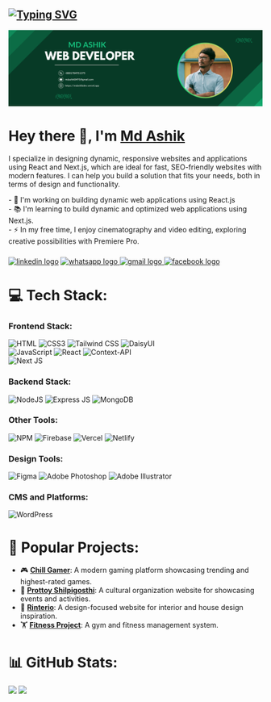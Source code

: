 <a href="#"><img src="https://readme-typing-svg.demolab.com?font=Fira+Code&size=30&pause=1000&color=12F782&center=true&vCenter=true&width=435&lines=Web+Developer;Front-End+Developer;Junior+MERN+Developer" alt="Typing SVG" /></a>
--------------------------
![](https://raw.githubusercontent.com/mdashik-dev/mdashik-dev/refs/heads/main/Banner.png)

# Hey there 👋, I'm [Md Ashik](https://github.com/mdashik-dev)
I specialize in designing dynamic, responsive websites and applications using React and Next.js, which are ideal for fast, SEO-friendly websites with modern features. I can help you build a solution that fits your needs, both in terms of design and functionality.  
  
\- 🔭 I'm working on building dynamic web applications using React.js  
\- 📚 I'm learning to build dynamic and optimized web applications using Next.js.  
\- ⚡ In my free time, I enjoy cinematography and video editing, exploring creative possibilities with Premiere Pro.

###

 [![linkedin logo](https://img.shields.io/static/v1?message=LinkedIn&logo=linkedin&label=&color=0077B5&logoColor=white&labelColor=&style=for-the-badge)](https://www.linkedin.com/in/md-ashik-011208202) [![whatsapp logo](https://img.shields.io/static/v1?message=Whatsapp&logo=whatsapp&label=&color=25D366&logoColor=white&labelColor=&style=for-the-badge) ](https://wa.me/+8801784951375?text=Assalamu%20Alaikum.I%20would%20like%20to%20discuss%20a%20project%20proposal.) [![gmail logo](https://img.shields.io/static/v1?message=Gmail&logo=gmail&label=&color=D14836&logoColor=white&labelColor=&style=for-the-badge) ](mailto:mdashik8495@gmail.com?subject=Request%20for%20Project%20Development%20Discussion) [![facebook logo](https://img.shields.io/static/v1?message=Facebook&logo=facebook&label=&color=1877F2&logoColor=white&labelColor=&style=for-the-badge)](https://www.facebook.com/md.ashik.dev)

# 💻 Tech Stack:
### **Frontend Stack:**  
![HTML](https://img.shields.io/badge/HTML5-%23E34F26.svg?style=for-the-badge&logo=html5&logoColor=white) ![CSS3](https://img.shields.io/badge/css3-%231572B6.svg?style=for-the-badge&logo=css3&logoColor=white) ![Tailwind CSS](https://img.shields.io/badge/tailwind%20css-%2338B2AC.svg?style=for-the-badge&logo=tailwind-css&logoColor=white) ![DaisyUI](https://img.shields.io/badge/daisyui-5A0EF8?style=for-the-badge&logo=daisyui&logoColor=white)  
![JavaScript](https://img.shields.io/badge/javascript-%23323330.svg?style=for-the-badge&logo=javascript&logoColor=%23F7DF1E) ![React](https://img.shields.io/badge/react-%2320232a.svg?style=for-the-badge&logo=react&logoColor=%2361DAFB) ![Context-API](https://img.shields.io/badge/Context--Api-000000?style=for-the-badge&logo=react)  
![Next JS](https://img.shields.io/badge/Next-black?style=for-the-badge&logo=next.js&logoColor=white)  

### **Backend Stack:**  
![NodeJS](https://img.shields.io/badge/node.js-6DA55F?style=for-the-badge&logo=node.js&logoColor=white) ![Express JS](https://img.shields.io/badge/express.js-%23404d59.svg?style=for-the-badge&logo=express&logoColor=white) ![MongoDB](https://img.shields.io/badge/MongoDB-%234ea94b.svg?style=for-the-badge&logo=mongodb&logoColor=white)  

### **Other Tools:**  
![NPM](https://img.shields.io/badge/NPM-%23CB3837.svg?style=for-the-badge&logo=npm&logoColor=white) ![Firebase](https://img.shields.io/badge/firebase-a08021?style=for-the-badge&logo=firebase&logoColor=ffcd34) ![Vercel](https://img.shields.io/badge/vercel-%23000000.svg?style=for-the-badge&logo=vercel&logoColor=white) ![Netlify](https://img.shields.io/badge/netlify-%23000000.svg?style=for-the-badge&logo=netlify&logoColor=#00C7B7)  

### **Design Tools:**  
![Figma](https://img.shields.io/badge/figma-%23000000.svg?style=for-the-badge&logo=figma&logoColor=white) ![Adobe Photoshop](https://img.shields.io/badge/adobe%20photoshop-%2331A8FF.svg?style=for-the-badge&logo=adobe%20photoshop&logoColor=white) ![Adobe Illustrator](https://img.shields.io/badge/adobe%20illustrator-%23FF9A00.svg?style=for-the-badge&logo=adobe%20illustrator&logoColor=white)  

### **CMS and Platforms:**  
![WordPress](https://img.shields.io/badge/WordPress-%23117AC9.svg?style=for-the-badge&logo=WordPress&logoColor=white)

# 🚀 Popular Projects:
- 🎮 [**Chill Gamer**](https://chill-gamer-app.web.app/): A modern gaming platform showcasing trending and highest-rated games.  
- 🎨 [**Prottoy Shilpigosthi**](https://prottoy-culture.vercel.app/): A cultural organization website for showcasing events and activities.
- 🏡 [**Rinterio**](https://mdashik-dev.github.io/responsive-website-with-tailwind): A design-focused website for interior and house design inspiration.  
- 🏋️ [**Fitness Project**](https://mdashik-dev.github.io/fitness-responsive-site): A gym and fitness management system.  

# 📊 GitHub Stats:
![](https://github-readme-streak-stats.herokuapp.com/?user=mdashik-dev&theme=dark&hide_border=true)
![](https://github-readme-stats.vercel.app/api/top-langs/?username=mdashik-dev&theme=dark&hide_border=true&include_all_commits=false&count_private=true&layout=compact)
